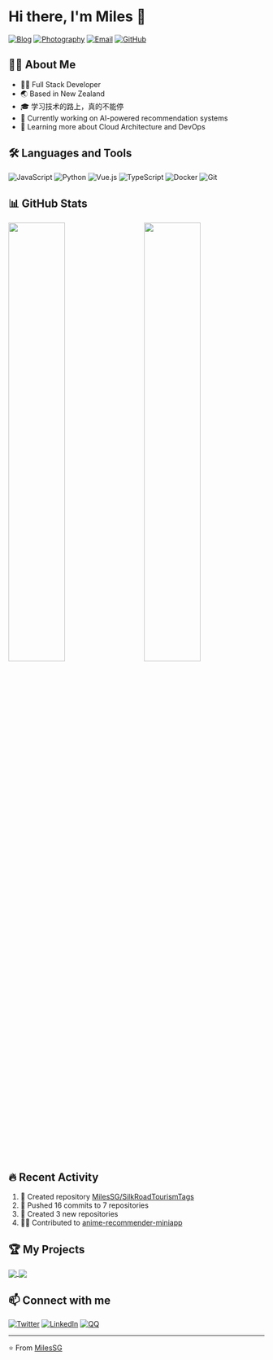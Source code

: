 # Hi there, I'm Miles 👋

[![Blog](https://img.shields.io/badge/Blog-blog.milessg.com-blue?style=flat-square&logo=wordpress)](https://blog.milessg.com)
[![Photography](https://img.shields.io/badge/Photography-photos.milessg.com-9cf?style=flat-square&logo=instagram)](https://photos.milessg.com)
[![Email](https://img.shields.io/badge/Email-i@milessg.com-red?style=flat-square&logo=gmail)](mailto:i@milessg.com)
[![GitHub](https://img.shields.io/badge/GitHub-MilesSG-lightgrey?style=flat-square&logo=github)](https://github.com/MilesSG)

## 👨‍💻 About Me

- 🧑‍💻 Full Stack Developer
- 🌏 Based in New Zealand
- 🎓 学习技术的路上，真的不能停
- 🔭 Currently working on AI-powered recommendation systems
- 🌱 Learning more about Cloud Architecture and DevOps

## 🛠️ Languages and Tools

![JavaScript](https://img.shields.io/badge/-JavaScript-F7DF1E?style=flat-square&logo=javascript&logoColor=black)
![Python](https://img.shields.io/badge/-Python-3776AB?style=flat-square&logo=python&logoColor=white)
![Vue.js](https://img.shields.io/badge/-Vue.js-4FC08D?style=flat-square&logo=vue.js&logoColor=white)
![TypeScript](https://img.shields.io/badge/-TypeScript-3178C6?style=flat-square&logo=typescript&logoColor=white)
![Docker](https://img.shields.io/badge/-Docker-2496ED?style=flat-square&logo=docker&logoColor=white)
![Git](https://img.shields.io/badge/-Git-F05032?style=flat-square&logo=git&logoColor=white)

## 📊 GitHub Stats

<img align="left" width="47%" src="https://github-readme-stats.vercel.app/api?username=MilesSG&show_icons=true&theme=radical&include_all_commits=true&count_private=true" />

<img align="right" width="47%" src="https://github-readme-stats.vercel.app/api/top-langs/?username=MilesSG&layout=compact&theme=radical" />

<br clear="all" />

## 🔥 Recent Activity

<!--START_SECTION:activity-->
1. 🎉 Created repository [MilesSG/SilkRoadTourismTags](https://github.com/MilesSG/SilkRoadTourismTags)
2. 💪 Pushed 16 commits to 7 repositories
3. 🎯 Created 3 new repositories
4. 👨‍💻 Contributed to [anime-recommender-miniapp](https://github.com/MilesSG/anime-recommender-miniapp)
<!--END_SECTION:activity-->

## 🏆 My Projects

<a href="https://github.com/MilesSG/anime-recommender-miniapp">
  <img align="center" src="https://github-readme-stats.vercel.app/api/pin/?username=MilesSG&repo=anime-recommender-miniapp&theme=radical" />
</a>
<a href="https://github.com/MilesSG/XSS_CSRF_Attack_Prevention">
  <img align="center" src="https://github-readme-stats.vercel.app/api/pin/?username=MilesSG&repo=XSS_CSRF_Attack_Prevention&theme=radical" />
</a>

## 📫 Connect with me

[![Twitter](https://img.shields.io/badge/-@NzMilesSG-1DA1F2?style=flat-square&logo=twitter&logoColor=white)](https://twitter.com/NzMilesSG)
[![LinkedIn](https://img.shields.io/badge/-Miles-0077B5?style=flat-square&logo=linkedin&logoColor=white)](https://linkedin.com/in/milessg)
[![QQ](https://img.shields.io/badge/-1290672153-12B7F5?style=flat-square&logo=tencentqq&logoColor=white)](https://qm.qq.com/cgi-bin/qm/qr?k=1290672153)

---

⭐️ From [MilesSG](https://github.com/MilesSG)
